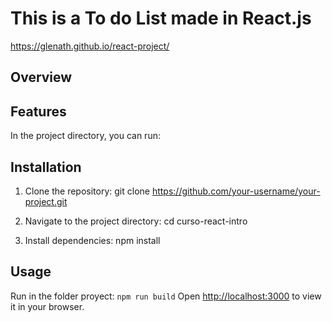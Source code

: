 # This is a To do List made in React.js 

https://glenath.github.io/react-project/


## Overview

## Features

In the project directory, you can run:

## Installation
1. Clone the repository:
    git clone https://github.com/your-username/your-project.git

2. Navigate to the project directory:
    cd curso-react-intro  

2. Install dependencies: 
    npm install

## Usage
Run in the folder proyect:
`npm run build`
Open [http://localhost:3000](http://localhost:3000) to view it in your browser.



